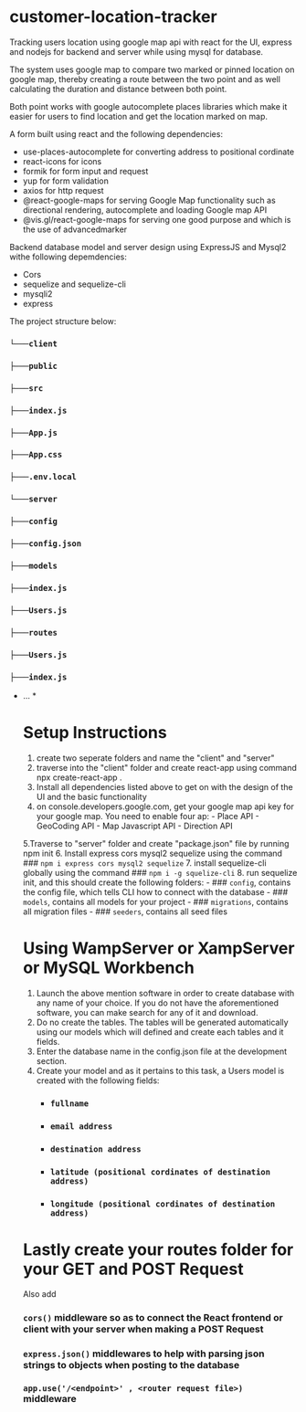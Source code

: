 # customer-location-tracker
Tracking users location using google map api with react for the UI, express and nodejs for backend and server while using mysql for database.

The system uses google map to compare two marked or pinned location on google map, thereby creating a route between the two point and as well calculating the duration and distance between both point. 

Both point works with google autocomplete places libraries which make it easier for users to find location and get the location marked on map.

A form built using react and the following dependencies:
- use-places-autocomplete for converting address to positional cordinate
- react-icons for icons
- formik for form input and request
- yup for form validation
- axios for http request
- @react-google-maps for serving Google Map functionality such as directional rendering, autocomplete and loading Google map API
- @vis.gl/react-google-maps for serving one good purpose and which is the use of advancedmarker

Backend database model and server design using ExpressJS and Mysql2 withe following depemdencies:
- Cors
- sequelize and sequelize-cli
- mysqli2
- express

The project structure below:

### `└───client`
### `├───public`
### `├───src`
###     `├───index.js`
###     `├───App.js`
###     `├───App.css`
### `├───.env.local`

### `└───server`
### `├───config`
###     `├───config.json`
### `├───models`
###     `├───index.js`
###     `├───Users.js`
### `├───routes`
###     `├───Users.js`
### `├───index.js`
* ... *

    # Setup Instructions
    1. create two seperate folders and name the "client" and "server"
    2. traverse into the "client" folder and create react-app using command npx create-react-app .
    3. Install all dependencies listed above to get on with the design of the UI and the basic functionality
    4. on console.developers.google.com, get your google map api key for your google map. You need to enable four ap:
      - Place API
      - GeoCoding API
      - Map Javascript API
      - Direction API

    5.Traverse to "server" folder and create "package.json" file by running npm init
    6. Install express cors mysql2 sequelize using the command ### `npm i express cors mysql2 sequelize`
    7. install sequelize-cli globally using the command ### `npm i -g squelize-cli`
    8. run sequelize init, and this should  create the following folders:
        - ### `config`, contains the config file, which tells CLI how to connect with the database
        - ### `models`, contains all models for your project
        - ### `migrations`, contains all migration files
        - ### `seeders`, contains all seed files

    # Using WampServer or XampServer or MySQL Workbench
    1. Launch the above mention software in order to create database with any name of your choice. If you do not have the aforementioned software, you can make search for any of it and          download.
    2. Do no create the tables. The tables will be generated automatically using our models which will defined and create each tables and it fields.
    3. Enter the database name in the config.json file at the development section. 
    4. Create your model and as it pertains to this task, a Users model is created with the following fields: 
        - ### `fullname`
        - ### `email address`
        - ### `destination address`
        - ### `latitude (positional cordinates of destination address)`
        - ### `longitude (positional cordinates of destination address)`

    # Lastly create your routes folder for your GET and POST Request
    Also add 
    ### `cors()` middleware so as to connect the React frontend or client with your server when making a POST Request
    ### `express.json()` middlewares to help with parsing json strings to objects when posting to the database
    ### `app.use('/<endpoint>' , <router request file>)` middleware
    
